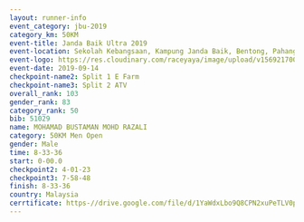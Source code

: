 ```yaml
---
layout: runner-info 
event_category: jbu-2019 
category_km: 50KM 
event-title: Janda Baik Ultra 2019
event-location: Sekolah Kebangsaan, Kampung Janda Baik, Bentong, Pahang, Malaysia 
event-logo: https://res.cloudinary.com/raceyaya/image/upload/v1569217009/logo/janda-baik_vch1pc.jpg 
event-date: 2019-09-14 
checkpoint-name2: Split 1 E Farm 
checkpoint-name3: Split 2 ATV 
overall_rank: 103
gender_rank: 83
category_rank: 50
bib: 51029
name: MOHAMAD BUSTAMAN MOHD RAZALI
category: 50KM Men Open
gender: Male
time: 8-33-36
start: 0-00.0
checkpoint2: 4-01-23
checkpoint3: 7-58-48
finish: 8-33-36
country: Malaysia
cerrtificate: https-//drive.google.com/file/d/1YaWdxLbo9Q8CPN2xuPeTLV0p0EkT6wt4/view?usp=sharing
---
```

